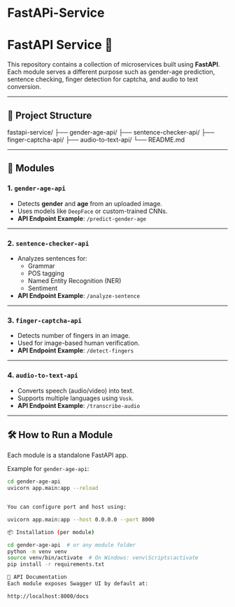 # FastAPi-Service
# FastAPI Service 🚀

This repository contains a collection of microservices built using **FastAPI**. Each module serves a different purpose such as gender-age prediction, sentence checking, finger detection for captcha, and audio to text conversion.

---

## 🔧 Project Structure


fastapi-service/
├── gender-age-api/
├── sentence-checker-api/
├── finger-captcha-api/
├── audio-to-text-api/
└── README.md


---

## 🧠 Modules

### 1. `gender-age-api`
- Detects **gender** and **age** from an uploaded image.
- Uses models like `DeepFace` or custom-trained CNNs.
- **API Endpoint Example**: `/predict-gender-age`

---

### 2. `sentence-checker-api`
- Analyzes sentences for:
  - Grammar
  - POS tagging
  - Named Entity Recognition (NER)
  - Sentiment
- **API Endpoint Example**: `/analyze-sentence`

---

### 3. `finger-captcha-api`
- Detects number of fingers in an image.
- Used for image-based human verification.
- **API Endpoint Example**: `/detect-fingers`

---

### 4. `audio-to-text-api`
- Converts speech (audio/video) into text.
- Supports multiple languages using `Vosk`.
- **API Endpoint Example**: `/transcribe-audio`

---

## 🛠 How to Run a Module

Each module is a standalone FastAPI app.

Example for `gender-age-api`:
```bash
cd gender-age-api
uvicorn app.main:app --reload


You can configure port and host using:

uvicorn app.main:app --host 0.0.0.0 --port 8000

📦 Installation (per module)

cd gender-age-api  # or any module folder
python -m venv venv
source venv/bin/activate  # On Windows: venv\Scripts\activate
pip install -r requirements.txt

📡 API Documentation
Each module exposes Swagger UI by default at:

http://localhost:8000/docs
